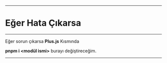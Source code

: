 --------------------------------------

# Eğer Hata Çıkarsa

--------------------------------------

Eğer sorun çıkarsa **Plus.js** Kısmında

__pnpm i <modül ismi>__ burayı değiştireceğim.

--------------------------------------
